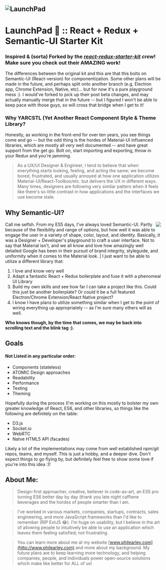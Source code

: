 ![LaunchPad](https://i.imgur.com/BIMUuQ5.png)
-----
# LaunchPad 🚀 :: React + Redux + Semantic-UI Starter Kit
### Inspired & (sorta) Forked by the *[react-redux-starter-kit](https://github.com/davezuko/react-redux-starter-kit) crew*! Make sure you check out their AMAZING work!


The differences between the original kit and this are that this bolts on Semantic-UI (React-version) for componentization. Some other plans will be made in the future, and perhaps split onto another branch (e.g. Electron app, Chrome Extension, Native, etc)... but for now it's a pure playground mess :). I would've forked to pick up their post beta changes, and may actually manually merge that in the future -- but I figured I won't be able to keep pace with those guys, so will cross that bridge when I get to it!


### Why YARCSTL (Yet Another React Component Style & Theme Library?
Honestly, as working in the front-end for over ten years, you see things come and go -- but the odd thing is the hordes of Material-UI influenced libraries, which are mostly all very well documented -- and have great support from the get go. Bolt on, start importing and exporting, throw in your Redux and you're jamming. 

> As a UX/UI Designer & Engineer, I tend to believe that when everything starts looking, feeling, and acting the same; we become bored, frustrated, and usually annoyed at how one application utilizes Material-UI/React-Toolbox/etc. but delivers the UX in different ways. Many times, designers are following very similar patters when it feels like there's so little contrast in how applications and the interfaces we use become stale.


## Why Semantic-UI?

<img align="right" src="https://dab1nmslvvntp.cloudfront.net/wp-content/uploads/2016/04/1461315888semantic.png">

 Call me selfsh. From my ES5 days, I've always loved Semantic-UI. Partly because of the flexibility and range of options, but how well it was able to engage the user in a variety of shape, color, layout, and identity. Basically, it was a Designer + Developer's playground to craft a user interface. Not to say that Material isn't, and we all know and love how amazingly well detailed Google has been in their pursuit of brand integrity, styleguide, and uniformity when it comes to the Material look. | I just want to be able to utilize a different library that: 


1. I love and know very well
2. Adapt a fantastic React + Redux boilerplate and fuse it with a phenomeal UI Library
3. Build my own skills and see how far I can take a project like this. Could this just be another boilerplate? Or could it be a full featured Electron/Chrome Extension/React Native project?
4. I know I have plans to utilize something similar when I get to the point of wiring everything up appropriately -- as I'm sure many others will as well. 

**Who knows though, by the time that comes, we may be back into scrolling text and the blink tag :).**

## Goals
#### Not Listed in any particular order:

- Components (stateless)
- ATOMIC Design approaches
- Readability
- Performance
- Testing
- Theming

Hopefully during the process (I'm working on this mostly to bolster my own greater knowledge of React, ES6, and other libraries, so things like the following are definitely on the table:  


- D3.js
- Socket.io
- WebRTC
- Natve HTML5 API (facades)

Likely a lot of the implementations may come from well established npm/git repos, teams, and myself. This is just a hobby, and a deeper dive. Don't expect things to go flying by, but definitely feel free to show some love if you're into this idea :)!

## About Me:
> Design-first approacher, creative, believer in code-as-art, an ES5 pro turning ES6 better day by day (thank you late night caffiene beverages and the hordes of people smarter than I am.  

> I've worked in various markets, companies, startups, contracts, sales engineering, and more JavaScript frameworks than I'd like to remember (RIP ExtJS 😂). I'm huge on usability, but I believe in the art of allowing people to intuitively be able to use an application which leaves them feeling satisfied; not frustrating. 

> You can learn more about me at my website [www.philearley.com](http://www.philearley.com) and more about my background. My future plans are to keep learning more technology, and helping companies, people, and individuals power open-source solutions which make like better for ALL of us! 

